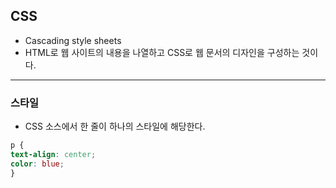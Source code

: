 ## CSS
* Cascading style sheets
* HTML로 웹 사이트의 내용을 나열하고 CSS로 웹 문서의 디자인을 구성하는 것이다.
---
### 스타일
* CSS 소스에서 한 줄이 하나의 스타일에 해당한다.
```css
p {
text-align: center;
color: blue;
}
```
